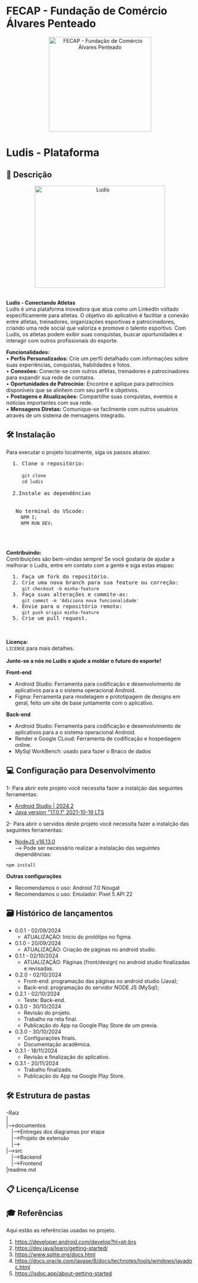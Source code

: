 # FECAP - Fundação de Comércio Álvares Penteado

<p align="center">
<a href= "https://www.fecap.br/"><img src="https://encrypted-tbn0.gstatic.com/images?q=tbn:ANd9GcRhZPrRa89Kma0ZZogxm0pi-tCn_TLKeHGVxywp-LXAFGR3B1DPouAJYHgKZGV0XTEf4AE&usqp=CAU" alt="FECAP - Fundação de Comércio Álvares Penteado" border="0"  width="275rem" height="255rem"></a>
</p>

# Ludis - Plataforma

## 💬 Descrição
<p align="center">
    <img src="https://ibb.co/wp5ThMD" alt="Ludis" border="0" width="350px" height="275px">
  </p>
  <br>
  <b>Ludis - Conectando Atletas</b> <br>
  Ludis é uma plataforma inovadora que atua como um LinkedIn voltado especificamente para atletas. O objetivo do aplicativo é facilitar a conexão entre atletas, treinadores, organizações esportivas e patrocinadores, criando uma rede social que valoriza e promove o talento esportivo. Com Ludis, os atletas podem exibir suas conquistas, buscar oportunidades e interagir com outros profissionais do esporte.
  <br>
  
  <b>Funcionalidades:</b> <br>
  • <b>Perfis Personalizados:</b> Crie um perfil detalhado com informações sobre suas experiências, conquistas, habilidades e fotos. <br>
  • <b>Conexões:</b> Conecte-se com outros atletas, treinadores e patrocinadores para expandir sua rede de contatos. <br>
  • <b>Oportunidades de Patrocínio:</b> Encontre e aplique para patrocínios disponíveis que se alinhem com seu perfil e objetivos. <br>
  • <b>Postagens e Atualizações:</b> Compartilhe suas conquistas, eventos e notícias importantes com sua rede. <br>
  • <b>Mensagens Diretas:</b> Comunique-se facilmente com outros usuários através de um sistema de mensagens integrado.
  <br>
 
  ## 🛠 Instalação <br>

  Para executar o projeto localmente, siga os passos abaixo:
  <pre>
  1. Clone o repositório:
      
     <code>git clone </code>
     <code>cd ludis</code>
  
  2.Instale as dependências
      
     
   No terminal do VScode: 
   <code>  NPM I;</code>
   <code>  NPM RUN DEV;</code>

  </pre>

  <br>
  <b>Contribuindo:</b> <br>
  Contribuições são bem-vindas sempre! Se você gostaria de ajudar a melhorar o Ludis, entre em contato com a gente e siga estas etapas:
  <pre>
  1. Faça um fork do repositório.
  2. Crie uma nova branch para sua feature ou correção:
     <code>git checkout -b minha-feature</code>
  3. Faça suas alterações e commite-as:
     <code>git commit -m 'Adiciona nova funcionalidade'</code>
  4. Envie para o repositório remoto:
     <code>git push origin minha-feature</code>
  5. Crie um pull request.
  </pre>
  
  <br>
  <b>Licença:</b> <br>
 <code>LICENSE</code> para mais detalhes.
  <br>
  <br>
  <b>Junte-se a nós no Ludis e ajude a moldar o futuro do esporte!</b>


<b>Front-end</b>

- Android Studio: Ferramenta para codificação e desenvolvimento de aplicativos para a o sistema operacional Android.
- Figma: Ferramenta para modelagem e prototipagem de designs em geral, feito um site de base juntamente com o aplicativo.

<b>Back-end</b>

- Android Studio: Ferramenta para codificação e desenvolvimento de aplicativos para a o sistema operacional Android.
- Render e Google CLoud: Ferramenta de codificação e hospedagem online.
- MySql WorkBench: usado para fazer o Bnaco de dados


## 💻 Configuração para Desenvolvimento

1- Para abrir este projeto você necessita fazer a instalção das seguintes ferramentas:

- <a href="https://developer.android.com/studio?gad_source=1&gclid=Cj0KCQjw2uiwBhCXARIsACMvIU1GVQCo_wPJf2YdcSfEj22uxcBZSt8uQJVw6qJXkUsINjMRQcwj_ScaAsvwEALw_wcB&gclsrc=aw.ds&hl=pt-br">Android Studio | 2024.2</a><br> 
- <a href="https://www.oracle.com/java/technologies/javase/jdk17-archive-downloads.html">Java version "17.0.1" 2021-10-19 LTS</a><br>

2- Para abrir o servidos deste projeto você necessita fazer a instalção das seguintes ferramentas:
- <a href="https://www.oracle.com/java/technologies/javase/jdk17-archive-downloads.html">NodeJS v16.13.0</a><br>
--> Pode ser necessário realizar a instalação das seguintes dependências:
```
npm install 
```
<b>Outras configurações</b>

- Recomendamos o uso: Android 7.0 Nougat
- Recomendamos o uso: Emulador: Pixel 5 API 22

## 🗃 Histórico de lançamentos

- 0.0.1 - 02/09/2024
  - ATUALIZAÇÃO: Início do protótipo no figma.
- 0.1.0 - 20/09/2024
  - ATUALIZAÇÃO: Criação de páginas no android studio.
- 0.1.1 - 02/10/2024
  - ATUALIZAÇÃO: Páginas (front/design) no android studio finalizadas e revisadas.
- 0.2.0 - 02/10/2024
  - Front-end: programação das páginas no android studio (Java);
  - Back-end: programação do servidor NODE JS (MySql);
- 0.2.1 - 02/10/2024
  - Teste: Back-end.
- 0.3.0 - 30/10/2024
  - Revisão do projeto.
  - Trabalho na reta final.
  - Publicação do App na Google Play Store de um previa.
- 0.3.0 - 30/10/2024
  - Configurações finais.
  - Documentação acadêmica.
- 0.3.1 - 18/11/2024
  - Revisão e finalização do aplicativo.
- 0.3.1 - 20/11/2024
  - Trabalho finalizado.
  - Publicação do App na Google Play Store.
    
## 🛠 Estrutura de pastas

-Raiz<br>
|<br>
|-->documentos<br>
  &emsp;|-->Entregas dos diagramas por etapa<br>
  &emsp;|-->Projeto de extensão<br>
  &emsp;|--><br>
|-->src<br>
  &emsp;|-->Backend<br>
  &emsp;|-->Frontend<br>
|readme.md<br>

## 📋 Licença/License

## 🎓 Referências

Aqui estão as referências usadas no projeto.

1. <https://developer.android.com/develop?hl=pt-brs>
2. <https://dev.java/learn/getting-started/>
3. <https://www.sqlite.org/docs.html>
4. <https://docs.oracle.com/javase/8/docs/technotes/tools/windows/javadoc.html>
5. <https://jsdoc.app/about-getting-started>
